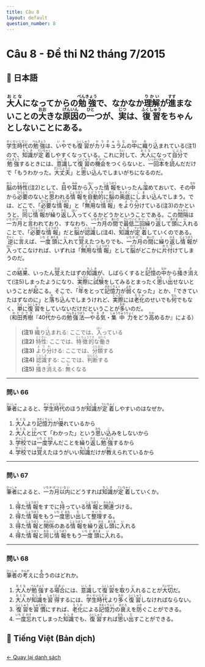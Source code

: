 ```yaml
---
title: Câu 8
layout: default
question_number: 8
---
```


# Câu 8 - Đề thi N2 tháng 7/2015
## 📖 日本語
## <ruby>大人<rt>おとな</rt></ruby>になってからの<ruby>勉強<rt>べんきょう</rt></ruby>で、なかなか<ruby>理解<rt>りかい</rt></ruby>が<ruby>進<rt>すす</rt></ruby>まないことの<ruby>大<rt>おお</rt></ruby>きな<ruby>原因<rt>げんいん</rt></ruby>の<ruby>一<rt>ひと</rt></ruby>つが、<ruby>実<rt>じつ</rt></ruby>は、<ruby>復習<rt>ふくしゅう</rt></ruby>をちゃんとしないことにある。

<ruby>学生時代<rt>がくせいじだい</rt></ruby>の<ruby>勉強<rt>べんきょう</rt></ruby>は、<ruby>いや<rt>いや</rt></ruby>でも<ruby>復習<rt>ふくしゅう</rt></ruby>が<ruby>カリキュラム<rt>かりきゅらむ</rt></ruby>の<ruby>中<rt>なか</rt></ruby>に<ruby>織<rt>お</rt></ruby>り<ruby>込<rt>こ</rt></ruby>まれている(注1)ので、<ruby>知識<rt>ちしき</rt></ruby>が<ruby>定着<rt>ていちゃく</rt></ruby>しやすくなっている。これに<ruby>対<rt>たい</rt></ruby>して、<ruby>大人<rt>おとな</rt></ruby>になって<ruby>自分<rt>じぶん</rt></ruby>で<ruby>勉強<rt>べんきょう</rt></ruby>するときには、<ruby>意識<rt>いしき</rt></ruby>して<ruby>復習<rt>ふくしゅう</rt></ruby>の<ruby>機会<rt>きかい</rt></ruby>をつくらないと、<ruby>一回<rt>いっかい</rt></ruby><ruby>本<rt>ほん</rt></ruby>を<ruby>読<rt>よ</rt></ruby>んだだけで「もうわかった。<ruby>大丈夫<rt>だいじょうぶ</rt></ruby>」と<ruby>思<rt>おも</rt></ruby>い<ruby>込<rt>こ</rt></ruby>んでしまいがちになるのだ。

<ruby>脳<rt>のう</rt></ruby>の<ruby>特性<rt>とくせい</rt></ruby>(注2)として、<ruby>目<rt>め</rt></ruby>や<ruby>耳<rt>みみ</rt></ruby>から<ruby>入<rt>はい</rt></ruby>った<ruby>情報<rt>じょうほう</rt></ruby>をいったん<ruby>溜<rt>た</rt></ruby>めておいて、その<ruby>中<rt>なか</rt></ruby>から<ruby>必要<rt>ひつよう</rt></ruby>のないと<ruby>思<rt>おも</rt></ruby>われる<ruby>情報<rt>じょうほう</rt></ruby>を<ruby>自動的<rt>じどうてき</rt></ruby>に<ruby>脳<rt>のう</rt></ruby>の<ruby>奥底<rt>おくそこ</rt></ruby>に<ruby>しま<rt>しま</rt></ruby>い<ruby>込<rt>こ</rt></ruby>んでしまう。では、どこで、「<ruby>必要<rt>ひつよう</rt></ruby>な<ruby>情報<rt>じょうほう</rt></ruby>」と「<ruby>無用<rt>むよう</rt></ruby>な<ruby>情報<rt>じょうほう</rt></ruby>」を<ruby>より分<rt>よりわ</rt></ruby>けている(注3)のかというと、<ruby>同<rt>おな</rt></ruby>じ<ruby>情報<rt>じょうほう</rt></ruby>が<ruby>繰<rt>く</rt></ruby>り<ruby>返<rt>かえ</rt></ruby>し<ruby>入<rt>はい</rt></ruby>ってくるかどうかということである。この<ruby>間隔<rt>かんかく</rt></ruby>は<ruby>一<rt>いち</rt></ruby><ruby>カ月<rt>かげつ</rt></ruby>と<ruby>言<rt>い</rt></ruby>われており、すなわち、<ruby>一<rt>いち</rt></ruby><ruby>カ月<rt>かげつ</rt></ruby>の<ruby>間<rt>あいだ</rt></ruby>で<ruby>最低<rt>さいてい</rt></ruby><ruby>二回<rt>にかい</rt></ruby><ruby>繰<rt>く</rt></ruby>り<ruby>返<rt>かえ</rt></ruby>して<ruby>頭<rt>あたま</rt></ruby>に<ruby>入<rt>い</rt></ruby>れることで、「<ruby>必要<rt>ひつよう</rt></ruby>な<ruby>情報<rt>じょうほう</rt></ruby>」だと<ruby>脳<rt>のう</rt></ruby>が<ruby>認識<rt>にんしき</rt></ruby>し(注4)、<ruby>知識<rt>ちしき</rt></ruby>が<ruby>定着<rt>ていちゃく</rt></ruby>していくのである。<ruby>逆<rt>ぎゃく</rt></ruby>に<ruby>言<rt>い</rt></ruby>えば、<ruby>一<rt>いち</rt></ruby><ruby>度<rt>ど</rt></ruby><ruby>頭<rt>あたま</rt></ruby>に<ruby>入<rt>い</rt></ruby>れて<ruby>覚<rt>おぼ</rt></ruby>えたつもりでも、<ruby>一<rt>いち</rt></ruby><ruby>カ月<rt>かげつ</rt></ruby>の<ruby>間<rt>あいだ</rt></ruby>に<ruby>繰<rt>く</rt></ruby>り<ruby>返<rt>かえ</rt></ruby>し<ruby>情報<rt>じょうほう</rt></ruby>が<ruby>入<rt>はい</rt></ruby>ってこなければ、いずれは「<ruby>無用<rt>むよう</rt></ruby>な<ruby>情報<rt>じょうほう</rt></ruby>」として<ruby>脳<rt>のう</rt></ruby>がどこかに<ruby>片付<rt>かたづ</rt></ruby>けてしまうのだ。

この<ruby>結果<rt>けっか</rt></ruby>、いったん<ruby>覚<rt>おぼ</rt></ruby>えたはずの<ruby>知識<rt>ちしき</rt></ruby>が、しばらくすると<ruby>記憶<rt>きおく</rt></ruby>の<ruby>中<rt>なか</rt></ruby>から<ruby>掻<rt>か</rt></ruby>き<ruby>消<rt>き</rt></ruby>えて(注5)しまったようになり、<ruby>実際<rt>じっさい</rt></ruby>に<ruby>試験<rt>しけん</rt></ruby>をしてみるとまったく<ruby>思<rt>おも</rt></ruby>い<ruby>出<rt>だ</rt></ruby>せないということが<ruby>起<rt>お</rt></ruby>こる。そこで、「<ruby>年<rt>とし</rt></ruby>をとって<ruby>記憶力<rt>きおくりょく</rt></ruby>が<ruby>弱<rt>よわ</rt></ruby>くなった」とか、「できていたはずなのに」と<ruby>落<rt>お</rt></ruby>ち<ruby>込<rt>こ</rt></ruby>んでしまうけれど、<ruby>実際<rt>じっさい</rt></ruby>には<ruby>老化<rt>ろうか</rt></ruby>のせいでも<ruby>何<rt>なん</rt></ruby>でもなく、<ruby>単<rt>たん</rt></ruby>に<ruby>復習<rt>ふくしゅう</rt></ruby>をしていないだけだということが<ruby>多<rt>おお</rt></ruby>いのだ。  
（<ruby>和田秀樹<rt>わだひでき</rt></ruby>『40<ruby>代<rt>だい</rt></ruby>からの<ruby>勉強法<rt>べんきょうほう</rt></ruby>―<ruby>やる気<rt>やるき</rt></ruby>・<ruby>集中力<rt>しゅうちゅうりょく</rt></ruby>をどう<ruby>高<rt>たか</rt></ruby>めるか』による）

> **(注1)** <ruby>織<rt>お</rt></ruby>り<ruby>込<rt>こ</rt></ruby>まれる: ここでは、<ruby>入<rt>はい</rt></ruby>っている  
> **(注2)** <ruby>特性<rt>とくせい</rt></ruby>: ここでは、<ruby>特徴的<rt>とくちょうてき</rt></ruby>な<ruby>働<rt>はたら</rt></ruby>き  
> **(注3)** <ruby>より分<rt>よりわ</rt></ruby>ける: ここでは、<ruby>分類<rt>ぶんるい</rt></ruby>する  
> **(注4)** <ruby>認<rt>にん</rt></ruby><ruby>識<rt>しき</rt></ruby>する: ここでは、<ruby>判断<rt>はんだん</rt></ruby>する  
> **(注5)** <ruby>掻<rt>か</rt></ruby>き<ruby>消<rt>き</rt></ruby>える: <ruby>無<rt>な</rt></ruby>くなる

---

### 問い 66  
<ruby>筆者<rt>ひっしゃ</rt></ruby>によると、<ruby>学生時代<rt>がくせいじだい</rt></ruby>のほうが<ruby>知識<rt>ちしき</rt></ruby>が<ruby>定着<rt>ていちゃく</rt></ruby>しやすいのはなぜか。  

1. <ruby>大人<rt>おとな</rt></ruby>より<ruby>記憶力<rt>きおくりょく</rt></ruby>が<ruby>優<rt>すぐ</rt></ruby>れているから  
2. <ruby>大人<rt>おとな</rt></ruby>と<ruby>比<rt>くら</rt></ruby>べて「わかった」という<ruby>思<rt>おも</rt></ruby>い<ruby>込<rt>こ</rt></ruby>みをしないから  
3. <ruby>学校<rt>がっこう</rt></ruby>では<ruby>一<rt>いち</rt></ruby><ruby>度<rt>ど</rt></ruby><ruby>学<rt>まな</rt></ruby>んだことを<ruby>繰<rt>く</rt></ruby>り<ruby>返<rt>かえ</rt></ruby>し<ruby>勉強<rt>べんきょう</rt></ruby>するから  
4. <ruby>学校<rt>がっこう</rt></ruby>では<ruby>覚<rt>おぼ</rt></ruby>えたほうがいい<ruby>知識<rt>ちしき</rt></ruby>だけが<ruby>教<rt>おし</rt></ruby>えられているから

---

### 問い 67  
<ruby>筆者<rt>ひっしゃ</rt></ruby>によると、<ruby>一<rt>いち</rt></ruby><ruby>カ月<rt>かげつ</rt></ruby><ruby>以内<rt>いない</rt></ruby>にどうすれば<ruby>知識<rt>ちしき</rt></ruby>が<ruby>定着<rt>ていちゃく</rt></ruby>していくか。  

1. <ruby>得<rt>え</rt></ruby>た<ruby>情報<rt>じょうほう</rt></ruby>をすでに<ruby>持<rt>も</rt></ruby>っている<ruby>情報<rt>じょうほう</rt></ruby>と<ruby>関連<rt>かんれん</rt></ruby>づける。  
2. <ruby>得<rt>え</rt></ruby>た<ruby>情報<rt>じょうほう</rt></ruby>をもう<ruby>一<rt>いち</rt></ruby><ruby>度<rt>ど</rt></ruby><ruby>思<rt>おも</rt></ruby>い<ruby>出<rt>だ</rt></ruby>して<ruby>整理<rt>せいり</rt></ruby>する。  
3. <ruby>得<rt>え</rt></ruby>た<ruby>情報<rt>じょうほう</rt></ruby>と<ruby>関係<rt>かんけい</rt></ruby>のある<ruby>情報<rt>じょうほう</rt></ruby>を<ruby>繰<rt>く</rt></ruby>り<ruby>返<rt>かえ</rt></ruby>し<ruby>頭<rt>あたま</rt></ruby>に<ruby>入<rt>い</rt></ruby>れる  
4. <ruby>得<rt>え</rt></ruby>た<ruby>情報<rt>じょうほう</rt></ruby>と<ruby>同<rt>おな</rt></ruby>じ<ruby>情報<rt>じょうほう</rt></ruby>をもう<ruby>一<rt>いち</rt></ruby><ruby>度<rt>ど</rt></ruby><ruby>頭<rt>あたま</rt></ruby>に<ruby>入<rt>い</rt></ruby>れる。

---

### 問い 68  
<ruby>筆者<rt>ひっしゃ</rt></ruby>の<ruby>考<rt>かんが</rt></ruby>えに<ruby>合<rt>あ</rt></ruby>うのはどれか。  

1. <ruby>大人<rt>おとな</rt></ruby>が<ruby>勉強<rt>べんきょう</rt></ruby>する<ruby>場合<rt>ばあい</rt></ruby>には、<ruby>意識<rt>いしき</rt></ruby>して<ruby>復習<rt>ふくしゅう</rt></ruby>を<ruby>取<rt>と</rt></ruby>り<ruby>入<rt>い</rt></ruby>れることが<ruby>大切<rt>たいせつ</rt></ruby>だ。  
2. <ruby>大人<rt>おとな</rt></ruby>が<ruby>知識<rt>ちしき</rt></ruby>を<ruby>習得<rt>しゅうとく</rt></ruby>するには、<ruby>学生時代<rt>がくせいじだい</rt></ruby>より<ruby>多<rt>おお</rt></ruby>く<ruby>復習<rt>ふくしゅう</rt></ruby>しなければならない。  
3. <ruby>復習<rt>ふくしゅう</rt></ruby>を<ruby>習慣<rt>しゅうかん</rt></ruby>にすれば、<ruby>老化<rt>ろうか</rt></ruby>による<ruby>記憶力<rt>きおくりょく</rt></ruby>の<ruby>衰<rt>おとろ</rt></ruby>えを<ruby>防<rt>ふせ</rt></ruby>ぐことができる。  
4. <ruby>一<rt>いち</rt></ruby><ruby>度<rt>ど</rt></ruby><ruby>忘<rt>わす</rt></ruby>れてしまった<ruby>知識<rt>ちしき</rt></ruby>でも、<ruby>復習<rt>ふくしゅう</rt></ruby>すれば<ruby>思<rt>おも</rt></ruby>い<ruby>出<rt>だ</rt></ruby>すことができる。
## 📘 Tiếng Việt (Bản dịch)

<div style="margin-top: 2em;">
  <a href="/exam/n2/2015/">← Quay lại danh sách</a>
</div>